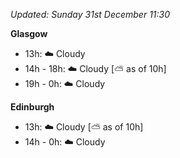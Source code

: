 *Updated: Sunday 31st December 11:30*

**Glasgow**

* 13h: :cloud: Cloudy
* 14h - 18h: :cloud: Cloudy [:partly_sunny: as of 10h]
* 19h - 0h: :cloud: Cloudy

**Edinburgh**

* 13h: :cloud: Cloudy [:partly_sunny: as of 10h]
* 14h - 0h: :cloud: Cloudy
